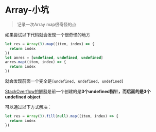 # Array-小坑
> 记录一次Array map很奇怪的点

如果尝试以下代码就会发现一个很奇怪的地方

```JavaScript
let res = Array(3).map((item, index) => {
  return index
})
let anres = [undefined, undefined, undefined]
anres.map((item, index) => {
  return index
})
```

就会发现前面一个完全是`[undefined, undefined, undefined]`

[StackOverflow的解释](https://stackoverflow.com/questions/5501581/javascript-new-arrayn-and-array-prototype-map-weirdness?utm_medium=organic&utm_source=google_rich_qa&utm_campaign=google_rich_qa)是前一个创建的是**3个undefined指针，而后面的是3个undefined object**

可以通过以下方式解决：

```JavaScript
let res = Array(3).fill(null).map((item, index) => {
  return index
})
```